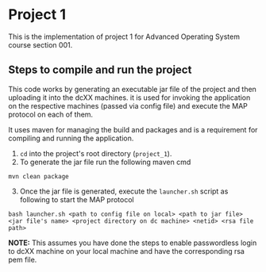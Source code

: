 # Project 1

This is the implementation of project 1 for Advanced Operating System course section 001.

## Steps to compile and run the project

This code works by generating an executable jar file of the project and then uploading it into the dcXX machines.
it is used for invoking the application on the respective machines (passed via config file) and execute the MAP protocol on each of them.

It uses maven for managing the build and packages and is a requirement for compiling and running the application.

1. `cd` into the project's root directory (`project_1`).
2. To generate the jar file run the following maven cmd
```
mvn clean package
```
3. Once the jar file is generated, execute the `launcher.sh` script as following to start the MAP protocol
```
bash launcher.sh <path to config file on local> <path to jar file> <jar file's name> <project directory on dc machine> <netid> <rsa file path>
```

**NOTE:** This assumes you have done the steps to enable passwordless login to dcXX machine on your local machine and have the corresponding rsa pem file.
